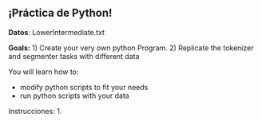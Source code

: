 ## ¡Práctica de Python!

**Datos**: LowerIntermediate.txt

**Goals:** 1) Create your very own python Program. 2) Replicate the tokenizer and segmenter tasks with different data

You will learn how to:
- modify python scripts to fit your needs
- run python scripts with your data

Instrucciones:
1. 

